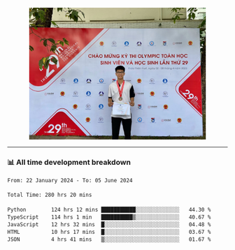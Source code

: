 <p align="center"><img src="asset/header.jpg" width="80%"/></p>

---
<!-- 
<details>
  <summary>📃 My Resume</summary>

### Education

- 📖 **Information Technology**\
📆 10/2021 - present\
📍 **Thang Long University** - Hoang Mai, Hanoi, Vietnam -->

<!-- ### Experience
- 👨‍💻 **Full Stack Web Intern**\
📆 09/2022 - 12/2023\
📍 **TECH 5S** -  Luu Huu Phuong, Phuong My Dinh I, Nam Tu Liem, Hanoi.


- 👨‍💻 **Full Stack Web Fresher**\
📆 1/2022 - 05/2023\
📍 **TECH 5S** -  Luu Huu Phuong, Phuong My Dinh I, Nam Tu Liem, Hanoi.

- 👨‍💻 **Frontend Web Fresher**\
📆 11/2023 - present\
📍 **White Neuron** -  Mau Luong, Ha Dong, Hanoi, Vietnam
</details> -->

### 📊 All time development breakdown

<!--START_SECTION:waka-->

```txt
From: 22 January 2024 - To: 05 June 2024

Total Time: 280 hrs 20 mins

Python        124 hrs 12 mins ███████████░░░░░░░░░░░░░░   44.30 %
TypeScript    114 hrs 1 min   ██████████▒░░░░░░░░░░░░░░   40.67 %
JavaScript    12 hrs 32 mins  █░░░░░░░░░░░░░░░░░░░░░░░░   04.48 %
HTML          10 hrs 17 mins  █░░░░░░░░░░░░░░░░░░░░░░░░   03.67 %
JSON          4 hrs 41 mins   ▒░░░░░░░░░░░░░░░░░░░░░░░░   01.67 %
```

<!--END_SECTION:waka-->
